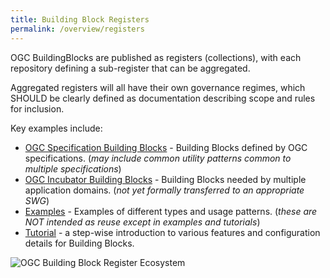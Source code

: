 ```yaml
---
title: Building Block Registers
permalink: /overview/registers
---
```


OGC BuildingBlocks are published as registers (collections), with each repository defining a sub-register that can be aggregated.

Aggregated registers will all have their own governance regimes, which SHOULD be clearly defined as documentation describing scope and rules for inclusion.

Key examples include:

- [OGC Specification Building Blocks](https://opengeospatial.github.io/bblocks/register/) - Building Blocks defined by OGC specifications. (_may include common utility patterns common to multiple specifications_)
- [OGC Incubator Building Blocks](https://ogcincubator.github.io/bblocks/) - Building Blocks needed by multiple application domains. (_not yet formally transferred to an appropriate SWG_)
- [Examples](https://ogcincubator.github.io/bblocks-examples/) - Examples of different types and usage patterns. (_these are NOT intended as reuse except in examples and tutorials_)
- [Tutorial](https://ogcincubator.github.io/bblocks-tutorial/) - a step-wise introduction to various features and configuration details for Building Blocks.

![OGC Building Block Register Ecosystem](https://lucid.app/publicSegments/view/9d075f82-8611-4f32-83eb-994143669cc8/image.png)